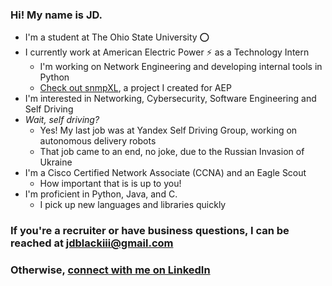 ### Hi! My name is JD.
- I'm a student at The Ohio State University ⭕
- I currently work at American Electric Power ⚡ as a Technology Intern
    - I'm working on Network Engineering and developing internal tools in Python
    - [Check out snmpXL](https://github.com/jdblackiii/snmpXL), a project I created for AEP
- I'm interested in Networking, Cybersecurity, Software Engineering and Self Driving
- *Wait, self driving?*
    - Yes! My last job was at Yandex Self Driving Group, working on autonomous delivery robots
    - That job came to an end, no joke, due to the Russian Invasion of Ukraine
- I'm a Cisco Certified Network Associate (CCNA) and an Eagle Scout
    - How important that is is up to you!
- I'm proficient in Python, Java, and C.
    - I pick up new languages and libraries quickly
### If you're a recruiter or have business questions, I can be reached at jdblackiii@gmail.com
### Otherwise, [connect with me on LinkedIn](https://www.linkedin.com/in/jd-black-34756017a/)
